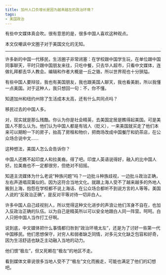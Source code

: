 ```yaml
---
title: 加州人口负增长是因为越来越左的政治环境？
tags:
- 美国政治
---
```


有些中文媒体真会吹。很有意思的是，很多中国人喜欢这种观点。

本文仅嘲讽中文圈子对于美国文化的无知。
<!--more-->

---

许多新的中国一代移民，生活圈子非常闭塞：在学校跟中国学生玩，在单位跟中国同事聊天，平时只跟中国朋友来往，只吃中餐，只去华人超市，只看中文媒体，连做礼拜都去华人教会。编辑和作者大概是一丘之貉，所以世界观也十分狭隘。

有些中国人要辩驳，我也有美国朋友，我也跟美国人聊天，我也看美剧，所以我懂一点美国。对于这种人，我只想回一句：不，你不懂。

知道加州和纽约州除了生活成本太高，还有什么共同点吗？

移民过去的中国人多。

对，现实就是那么残酷。你认为你是社会精英，去美国定居是瞧得起美国。可是美国人不那么认为。他们认为中国人都是有钱人（贬义），一来美国就买走了他们本来可以期盼一下的房子，抬高了房租和物价，把商场改成中国餐厅和奶茶店，在公众场合说中文……

这种想法，美国人怎么会告诉你？

中国人还瞧不起印度人和拉美裔。得了吧。印度人英语说得好，融入的比中国人好。拉美裔也不一定都很穷，但绝对不招摇。

知道主流媒体为什么老说“种族问题”吗？一边批斗种族歧视，一边批斗政治正确，左右声道唱双簧似的。因为这符合当地文化。就跟上海人受不了越来越多的外地人搬到上海，抱怨在学校都不说上海话、在公众场合都听不到说方言的人等等。美国人说的“反政治正确”，是反对平等对待一切非白人。

许多中国人自己歧视别人，所以觉得这种文化进步的声浪让他们浑身不自在，也加入反政治正确的队伍。以为自己是精英所以可以安全地跟白人同一阵营。呵呵。白人只把中国人当作打工仔啊。

说到底，中文媒体把什么事情都归咎到“政治环境太左”，还是为了讨好一些第一代中国移民。他们思想保守，对穷人和弱者缺乏同情，对多元文化缺乏包容和好奇，因为生活舒适也缺乏主动融入当地的动力。

他们恨“极左”，但又死赖在“极左”的地区不走。

看到媒体文章说很多当地人受不了“极左”文化而搬走，可能也满足了他们的幻想吧。